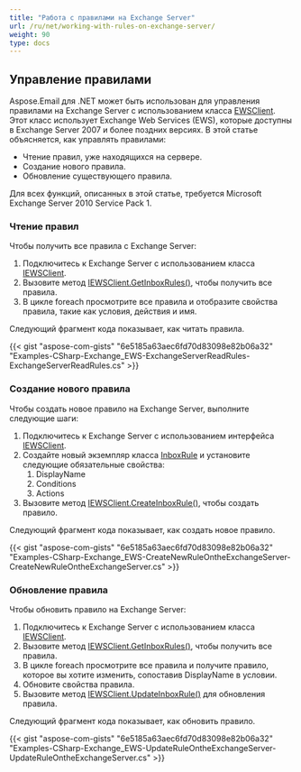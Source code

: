 ```yaml
---
title: "Работа с правилами на Exchange Server"
url: /ru/net/working-with-rules-on-exchange-server/
weight: 90
type: docs
---
```



## **Управление правилами**

Aspose.Email для .NET может быть использован для управления правилами на Exchange Server с использованием класса [EWSClient](https://reference.aspose.com/email/net/aspose.email.clients.exchange.webservice/ewsclient/). Этот класс использует Exchange Web Services (EWS), которые доступны в Exchange Server 2007 и более поздних версиях. В этой статье объясняется, как управлять правилами:

- Чтение правил, уже находящихся на сервере.
- Создание нового правила.
- Обновление существующего правила.

Для всех функций, описанных в этой статье, требуется Microsoft Exchange Server 2010 Service Pack 1.

### **Чтение правил**

Чтобы получить все правила с Exchange Server:

1. Подключитесь к Exchange Server с использованием класса [IEWSClient](https://reference.aspose.com/email/net/aspose.email.clients.exchange.webservice/iewsclient/).
2. Вызовите метод [IEWSClient.GetInboxRules()](https://reference.aspose.com/email/net/aspose.email.clients.exchange.webservice/iewsclient/getinboxrules/#getinboxrules), чтобы получить все правила.
3. В цикле foreach просмотрите все правила и отобразите свойства правила, такие как условия, действия и имя.

Следующий фрагмент кода показывает, как читать правила.

{{< gist "aspose-com-gists" "6e5185a63aec6fd70d83098e82b06a32" "Examples-CSharp-Exchange_EWS-ExchangeServerReadRules-ExchangeServerReadRules.cs" >}}

### **Создание нового правила**

Чтобы создать новое правило на Exchange Server, выполните следующие шаги:

1. Подключитесь к Exchange Server с использованием интерфейса [IEWSClient](https://reference.aspose.com/email/net/aspose.email.clients.exchange.webservice/iewsclient/).
2. Создайте новый экземпляр класса [InboxRule](https://reference.aspose.com/email/net/aspose.email.clients.exchange/inboxrule/) и установите следующие обязательные свойства:
   1. DisplayName
   2. Conditions
   3. Actions
3. Вызовите метод [IEWSClient.CreateInboxRule()](https://reference.aspose.com/email/net/aspose.email.clients.exchange.webservice/iewsclient/createinboxrule/#createinboxrule), чтобы создать правило.

Следующий фрагмент кода показывает, как создать новое правило.

{{< gist "aspose-com-gists" "6e5185a63aec6fd70d83098e82b06a32" "Examples-CSharp-Exchange_EWS-CreateNewRuleOntheExchangeServer-CreateNewRuleOntheExchangeServer.cs" >}}

### **Обновление правила**

Чтобы обновить правило на Exchange Server:

1. Подключитесь к Exchange Server с использованием класса [IEWSClient](https://reference.aspose.com/email/net/aspose.email.clients.exchange.webservice/iewsclient/).
2. Вызовите метод [IEWSClient.GetInboxRules()](https://reference.aspose.com/email/net/aspose.email.clients.exchange.webservice/iewsclient/getinboxrules/#getinboxrules), чтобы получить все правила.
3. В цикле foreach просмотрите все правила и получите правило, которое вы хотите изменить, сопоставив DisplayName в условии.
4. Обновите свойства правила.
5. Вызовите метод [IEWSClient.UpdateInboxRule()](https://reference.aspose.com/email/net/aspose.email.clients.exchange.webservice/iewsclient/updateinboxrule/#updateinboxrule/) для обновления правила.

Следующий фрагмент кода показывает, как обновить правило.

{{< gist "aspose-com-gists" "6e5185a63aec6fd70d83098e82b06a32" "Examples-CSharp-Exchange_EWS-UpdateRuleOntheExchangeServer-UpdateRuleOntheExchangeServer.cs" >}}